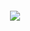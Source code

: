 <h6 align=center>

<img src="https://i.pinimg.com/564x/7e/4e/6c/7e4e6c3b46fd1a7de4953f7f69cd20a5.jpg"/>
